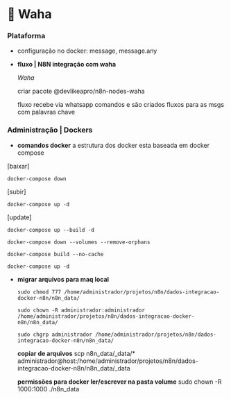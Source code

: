 # 📡 Waha



### Plataforma

- configuração no docker:
message, message.any


- **fluxo | N8N integração com waha**

    *Waha*

    criar pacote 
    @devlikeapro/n8n-nodes-waha

    fluxo recebe via whatsapp comandos e são criados fluxos para as msgs com palavras chave



### Administração | Dockers 

- **comandos docker** a estrutura dos docker esta baseada em docker compose

[baixar]

    docker-compose down

[subir]

    docker-compose up -d 

[update]

    docker-compose up --build -d

    docker-compose down --volumes --remove-orphans

    docker-compose build --no-cache

    docker-compose up -d

- **migrar arquivos para maq local**

    ```sudo chmod 777 /home/administrador/projetos/n8n/dados-integracao-docker-n8n/n8n_data/```

    ```sudo chown -R administrador:administrador /home/administrador/projetos/n8n/dados-integracao-docker-n8n/n8n_data/```
    
    ```sudo chgrp administrador /home/administrador/projetos/n8n/dados-integracao-docker-n8n/n8n_data/```

    **copiar de arquivos** scp n8n_data/_data/* administrador@host:/home/administrador/projetos/n8n/dados-integracao-docker-n8n/n8n_data/_data
    
    **permissões para docker ler/escrever na pasta volume** sudo chown -R 1000:1000 ./n8n_data